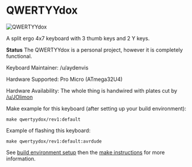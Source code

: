 QWERTYYdox
====

![QWERTYYdox](https://imgur.com/gallery/Pwwb0Q0)


A split ergo 4x7 keyboard with 3 thumb keys and 2 Y keys.

**Status** The QWERTYYdox is a personal project, however it is completely functional.  

Keyboard Maintainer: /u/aydenvis  

Hardware Supported: Pro Micro (ATmega32U4) 

Hardware Availability: The whole thing is handwired with plates cut by [/u/JOlimon](stratakb.com)


Make example for this keyboard (after setting up your build environment):

    make qwertyydox/rev1:default

Example of flashing this keyboard:

    make qwertyydox/rev1:default:avrdude

See [build environment setup](https://docs.qmk.fm/build_environment_setup.html) then the [make instructions](https://docs.qmk.fm/make_instructions.html) for more information.


